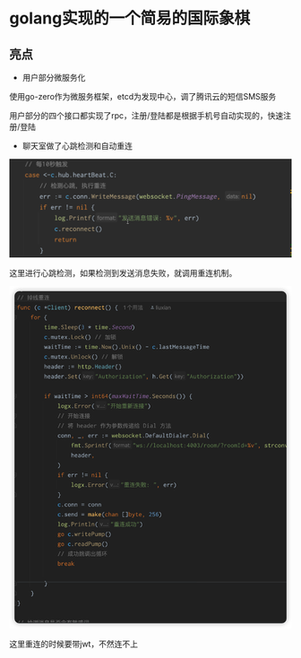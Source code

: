 # golang实现的一个简易的国际象棋

## 亮点

* 用户部分微服务化

使用go-zero作为微服务框架，etcd为发现中心，调了腾讯云的短信SMS服务

用户部分的四个接口都实现了rpc，注册/登陆都是根据手机号自动实现的，快速注册/登陆

- 聊天室做了心跳检测和自动重连

![image-20230609205635108](https://raw.githubusercontent.com/liuxianloveqiqi/Xian-imagehost/main/image/image-20230609205635108.png)

这里进行心跳检测，如果检测到发送消息失败，就调用重连机制。

![image-20230609205757771](https://raw.githubusercontent.com/liuxianloveqiqi/Xian-imagehost/main/image/image-20230609205757771.png)

这里重连的时候要带jwt，不然连不上